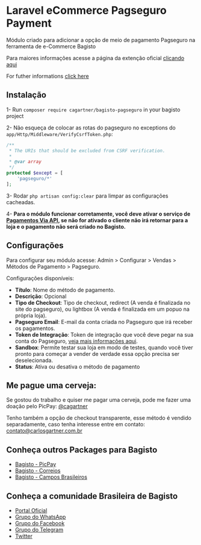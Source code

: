 # Laravel eCommerce Pagseguro Payment

Módulo criado para adicionar a opção de meio de pagamento Pagseguro na ferramenta de e-Commerce Bagisto

Para maiores informações acesse a página da extenção oficial [clicando aqui](https://bagisto.com/en/extensions/laravel-ecommerce-pagseguro-payment-gateway/)

For futher informations [click here](https://bagisto.com/en/extensions/laravel-ecommerce-pagseguro-payment-gateway/)

## Instalação

1- Run `composer require cagartner/bagisto-pagseguro` in your bagisto project

2- Não esqueça de colocar as rotas do pagseguro no exceptions do `app/Http/Middleware/VerifyCsrfToken.php`:

```php
/**
 * The URIs that should be excluded from CSRF verification.
 *
 * @var array
 */
protected $except = [
    'pagseguro/*'
];
```
 
3- Rodar `php artisan config:clear` para limpar as configurações cacheadas.

4- **Para o módulo funcionar corretamente, você deve ativar o serviço de [Pagamentos Via API](https://pagseguro.uol.com.br/integracao/pagamentos-via-api.jhtml), se não for ativado o cliente não irá retornar para a loja e o pagamento não será criado no Bagisto.**

## Configurações

Para configurar seu módulo acesse: Admin > Configurar > Vendas > Métodos de Pagamento > Pagseguro.

Configurações disponíveis:

* **Título**: Nome do método de pagamento.
* **Descrição**: Opcional
* **Tipo de Checkout**: Tipo de checkout, redirect (A venda é finalizada no site do pagseguro), ou lightbox (A venda é finalizada em um popuo na própria loja).
* **Pagseguro Email**: E-mail da conta criada no Pagseguro que irá receber os pagamentos.
* **Token de Integração**: Token de integração que você deve pegar na sua conta do Pagseguro, [veja mais informações aqui](https://faq.pagseguro.uol.com.br/duvida/como-gerar-token-para-integracao-com-o-site/841#rmcl).
* **Sandbox**: Permite testar sua loja em modo de testes, quando você tiver pronto para começar a vender de verdade essa opção precisa ser deselecionada.
* **Status**: Ativa ou desativa o método de pagamento
<!-- * **Quantidade de Parcelas sem Juros**: Quantidade de parcelas que seu cliente poderá comprar sem ter que pagar juros (Você assumirá essas taxas).
* **Quantidade Máxima de Parcelas**: Quantidade máxima de parcelas que seus clientes poderão parcelar -->

## Me pague uma cerveja:

Se gostou do trabalho e quiser me pagar uma cerveja, pode me fazer uma doação pelo PicPay: [@cagartner](https://picpay.me/cagartner/20.0)

Tenho também a opção de checkout transparente, esse método é vendido separadamente, caso tenha interesse entre em contato: contato@carlosgartner.com.br

## Conheça outros Packages para Bagisto

* [Bagisto - PicPay](https://github.com/cagartner/bagisto-picpay)
* [Bagisto - Correios](https://github.com/cagartner/bagisto-correios)
* [Bagisto - Campos Brasileiros](https://github.com/cagartner/bagisto-brazilcustomer)

## Conheça a comunidade Brasileira de Bagisto
- [Portal Oficial](https://bagisto.com.br)
- [Grupo do WhatsApp](https://chat.whatsapp.com/HpMKEoxf5neIfnpUlHGmaO)
- [Grupo do Facebook](https://www.facebook.com/groups/2552301808420521)
- [Grupo do Telegram](https://t.me/bagistobrasil)
- [Twitter](http://twitter.com/bagistobr)
 
